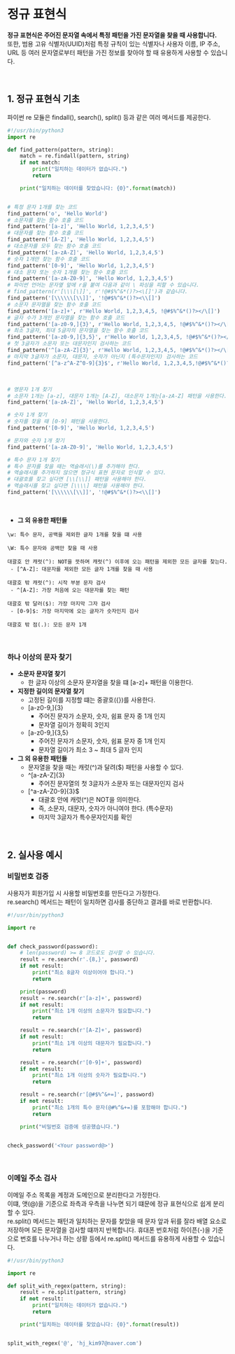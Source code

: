 # 정규 표현식

__정규 표현식은 주어진 문자열 속에서 특정 패턴을 가진 문자열을 찾을 때 사용합니다.__  
또한, 범용 고유 식별자(UUID)처럼 특정 규칙이 있는 식별자나 사용자 이름, IP 주소, URL 등 여러 문자열로부터 패턴을 가진 정보를 찾아야 할 때 유용하게 사용할 수 있습니다.  

<br/>

## 1. 정규 표현식 기초

파이썬 re 모듈은 findall(), search(), split() 등과 같은 여러 메서드를 제공한다.  

```python
#!/usr/bin/python3
import re

def find_pattern(pattern, string):
    match = re.findall(pattern, string)
    if not match:
        print("일치하는 데이터가 없습니다.")
        return

    print("일치하는 데이터를 찾았습니다: {0}".format(match))


# 특정 문자 1개를 찾는 코드
find_pattern('o', 'Hello World')
# 소문자를 찾는 함수 호출 코드
find_pattern('[a-z]', 'Hello World, 1,2,3,4,5')
# 대문자를 찾는 함수 호출 코드
find_pattern('[A-Z]', 'Hello World, 1,2,3,4,5')
# 대소문자를 모두 찾는 함수 호출 코드
find_pattern('[a-zA-Z]', 'Hello World, 1,2,3,4,5')
# 숫자 1개만 찾는 함수 호출 코드
find_pattern('[0-9]', 'Hello World, 1,2,3,4,5')
# 대소 문자 또는 숫자 1개를 찾는 함수 호출 코드
find_pattern('[a-zA-Z0-9]', 'Hello World, 1,2,3,4,5')
# 파이썬 언어는 문자옆 앞에 r을 붙여 다음과 같이 \ 파싱을 피할 수 있습니다.
# find_pattern(r'[\\\[\]]', r'!@#$%^&*()?><\[]')과 같습니다.
find_pattern('[\\\\\\[\\]]', '!@#$%^&*()?><\\[]')
# 소문자 문자열을 찾는 함수 호출 코드
find_pattern('[a-z]+', r'Hello World, 1,2,3,4,5, !@#$%^&*()?></\[]')
# 글자 수가 3개인 문자열을 찾는 함수 호출 코드
find_pattern('[a-z0-9,]{3}', r'Hello World, 1,2,3,4,5, !@#$%^&*()?></\[]')
# 최소 3글자, 최대 5글자의 문자열을 찾는 함수 호출 코드
find_pattern('[a-z0-9,]{3,5}', r'Hello World, 1,2,3,4,5, !@#$%^&*()?></\[]')
# 첫 3글자가 소문자 또는 대문자인지 검사하는 코드
find_pattern('^[a-zA-Z]{3}', r'Hello World, 1,2,3,4,5, !@#$%^&*()?></\[]')
# 마지막 3글자가 소문자, 대문자, 숫자가 아닌지 (특수문자인지) 검사하는 코드
find_pattern('[^a-z^A-Z^0-9]{3}$', r'Hello World, 1,2,3,4,5,!@#$%^&*()?></\[]')
```
<br/>

```python
# 영문자 1개 찾기
# 소문자 1개는 [a-z], 대문자 1개는 [A-Z], 대소문자 1개는[a-zA-Z] 패턴을 사용한다.
find_pattern('[a-zA-Z]', 'Hello World, 1,2,3,4,5')

# 숫자 1개 찾기
# 숫자를 찾을 때 [0-9] 패턴을 사용한다.
find_pattern('[0-9]', 'Hello World, 1,2,3,4,5')

# 문자와 숫자 1개 찾기
find_pattern('[a-zA-Z0-9]', 'Hello World, 1,2,3,4,5')

# 특수 문자 1개 찾기
# 특수 문자를 찾을 때는 역슬래시(\)를 추가해야 한다.
# 역슬래시를 추가하지 않으면 정규식 표현 문자로 인식할 수 있다.
# 대괄호를 찾고 싶다면 [\\[\\]] 패턴을 사용해야 한다.
# 역슬래시를 찾고 싶다면 [\\\\] 패턴을 사용해야 한다.
find_pattern('[\\\\\\[\\]]', '!@#$%^&*()?><\\[]')
```
<br/>

 - __그 외 유용한 패턴들__

```
\w: 특수 문자, 공백을 제외한 글자 1개를 찾을 떄 사용

\W: 특수 문자와 공백만 찾을 때 사용

대괄호 안 캐럿(^): NOT을 뜻하며 캐럿(^) 이후에 오는 패턴을 제외한 모든 글자를 찾는다.
 - [^A-Z]: 대문자를 제외한 모든 글자 1개를 찾을 때 사용

대괄호 밖 캐럿(^): 시작 부분 문자 검사
 - ^[A-Z]: 가장 처음에 오는 대문자를 찾는 패턴

대괄호 밖 달러($): 가장 마지막 그자 검사
 - [0-9]$: 가장 마지막에 오는 글자가 숫자인지 검사

대괄호 밖 점(.): 모든 문자 1개
```
<br/>

### 하나 이상의 문자 찾기

 - __소문자 문자열 찾기__
    - 한 글자 이상의 소문자 문자열을 찾을 떄 [a-z]+ 패턴을 이용한다.
 - __지정한 길이의 문자열 찾기__
    - 고정된 길이를 지정할 떄는 중괄호({})를 사용한다.
    - [a-z0-9,]{3}
        - 주어진 문자가 소문자, 숫자, 쉼표 문자 중 1개 인지
        - 문자열 길이가 정확히 3인지
    - [a-z0-9,]{3,5}
        - 주어진 문자가 소문자, 숫자, 쉼표 문자 중 1개 인지
        - 문자열 길이가 최소 3 ~ 최대 5 글자 인지
 - __그 외 유용한 패턴들__
    - 문자열을 찾을 때는 캐럿(^)과 달려($) 패턴을 사용할 수 있다.
    - ^[a-zA-Z]{3}
        - 주어진 문자열의 첫 3글자가 소문자 또는 대문자인지 검사
    - [^a-zA-Z0-9]{3}$
        - 대괄호 안에 캐럿(^)은 NOT을 의미한다.
        - 즉, 소문자, 대문자, 숫자가 아니여야 한다. (특수문자)
        - 마지막 3글자가 특수문자인지를 확인

<br/>

## 2. 실사용 예시

### 비밀번호 검증

사용자가 회원가입 시 사용할 비밀번호를 만든다고 가정한다.  
re.search() 메서드는 패턴이 일치하면 검사를 중단하고 결과를 바로 반환합니다.  

```python
#!/usr/bin/python3

import re


def check_password(password):
    # len(password) >= 8 코드로도 검사할 수 있습니다.
    result = re.search(r'.{8,}', password)
    if not result:
        print("최소 8글자 이상이어야 합니다.")
        return

    print(password)
    result = re.search(r'[a-z]+', password)
    if not result:
        print("최소 1개 이상의 소문자가 필요합니다.")
        return

    result = re.search(r'[A-Z]+', password)
    if not result:
        print("최소 1개 이상의 대문자가 필요합니다.")
        return

    result = re.search(r'[0-9]+', password)
    if not result:
        print("최소 1개 이상의 숫자가 필요합니다.")
        return

    result = re.search(r'[@#$%^&+=]', password)
    if not result:
        print("최소 1개의 특수 문자(@#%^&+=)를 포함해야 합니다.")
        return

    print("비밀번호 검증에 성공했습니다.")


check_password('<Your password@>')
```
<br/>

### 이메일 주소 검사

이메일 주소 목록을 계정과 도메인으로 분리한다고 가정한다.  
이떄, 앳(@)을 기준으로 좌측과 우측을 나누면 되기 떄문에 정규 표현식으로 쉽게 분리할 수 있다.  
re.split() 메서드는 패턴과 일치하는 문자를 찾았을 때 문자 앞과 뒤를 잘라 배열 요소로 저장하며 모든 문자열을 검사할 떄까지 반복합니다. 휴대폰 번호처럼 하이픈(-)을 기준으로 번호를 나누거나 하는 상황 등에서 re.split() 메서드를 유용하게 사용할 수 있습니다.  

```python
#!/usr/bin/python3

import re

def split_with_regex(pattern, string):
    result = re.split(pattern, string)
    if not result:
        print("일치하는 데이터가 없습니다.")
        return

    print("일치하는 데이터를 찾았습니다: {0}".format(result))


split_with_regex('@', 'hj_kim97@naver.com')
```

